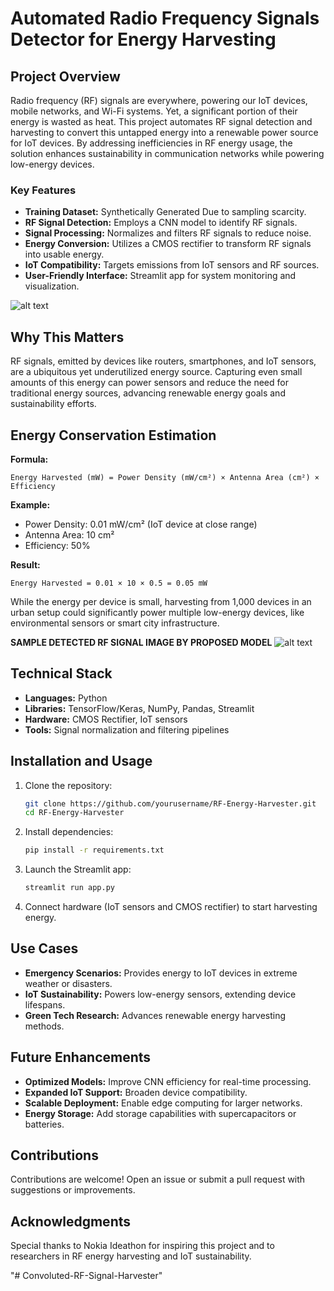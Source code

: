 # Automated Radio Frequency Signals Detector for Energy Harvesting

## Project Overview

Radio frequency (RF) signals are everywhere, powering our IoT devices, mobile networks, and Wi-Fi systems. Yet, a significant portion of their energy is wasted as heat. This project automates RF signal detection and harvesting to convert this untapped energy into a renewable power source for IoT devices. By addressing inefficiencies in RF energy usage, the solution enhances sustainability in communication networks while powering low-energy devices.

### Key Features
- **Training Dataset:** Synthetically Generated Due to sampling scarcity.
- **RF Signal Detection:** Employs a CNN model to identify RF signals.
- **Signal Processing:** Normalizes and filters RF signals to reduce noise.
- **Energy Conversion:** Utilizes a CMOS rectifier to transform RF signals into usable energy.
- **IoT Compatibility:** Targets emissions from IoT sensors and RF sources.
- **User-Friendly Interface:** Streamlit app for system monitoring and visualization.

![alt text](<DALL·E 2024-12-15 13.03.48 - A conceptual illustration showing the process of converting radio frequency (RF) signals emitted by an IoT sensor into usable energy using a CMOS rect.webp>)

## Why This Matters

RF signals, emitted by devices like routers, smartphones, and IoT sensors, are a ubiquitous yet underutilized energy source. Capturing even small amounts of this energy can power sensors and reduce the need for traditional energy sources, advancing renewable energy goals and sustainability efforts.

## Energy Conservation Estimation

**Formula:**
```
Energy Harvested (mW) = Power Density (mW/cm²) × Antenna Area (cm²) × Efficiency
```

**Example:**
- Power Density: 0.01 mW/cm² (IoT device at close range)
- Antenna Area: 10 cm²
- Efficiency: 50%

**Result:**
```
Energy Harvested = 0.01 × 10 × 0.5 = 0.05 mW
```

While the energy per device is small, harvesting from 1,000 devices in an urban setup could significantly power multiple low-energy devices, like environmental sensors or smart city infrastructure.

**SAMPLE DETECTED RF SIGNAL IMAGE BY PROPOSED MODEL**
![alt text](<Screenshot (125)-1.png>)

## Technical Stack

- **Languages:** Python
- **Libraries:** TensorFlow/Keras, NumPy, Pandas, Streamlit
- **Hardware:** CMOS Rectifier, IoT sensors
- **Tools:** Signal normalization and filtering pipelines

## Installation and Usage

1. Clone the repository:
   ```bash
   git clone https://github.com/yourusername/RF-Energy-Harvester.git
   cd RF-Energy-Harvester
   ```
2. Install dependencies:
   ```bash
   pip install -r requirements.txt
   ```
3. Launch the Streamlit app:
   ```bash
   streamlit run app.py
   ```
4. Connect hardware (IoT sensors and CMOS rectifier) to start harvesting energy.

## Use Cases

- **Emergency Scenarios:** Provides energy to IoT devices in extreme weather or disasters.
- **IoT Sustainability:** Powers low-energy sensors, extending device lifespans.
- **Green Tech Research:** Advances renewable energy harvesting methods.

## Future Enhancements

- **Optimized Models:** Improve CNN efficiency for real-time processing.
- **Expanded IoT Support:** Broaden device compatibility.
- **Scalable Deployment:** Enable edge computing for larger networks.
- **Energy Storage:** Add storage capabilities with supercapacitors or batteries.

## Contributions

Contributions are welcome! Open an issue or submit a pull request with suggestions or improvements.


## Acknowledgments

Special thanks to Nokia Ideathon for inspiring this project and to researchers in RF energy harvesting and IoT sustainability.

"# Convoluted-RF-Signal-Harvester" 
